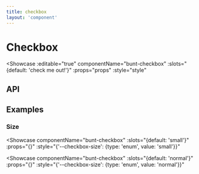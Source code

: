 ```yaml
---
title: checkbox
layout: 'component'
---
```


<script setup>
const slots = {
	default: {description: 'checkbox label'}
}
const props = {
	modelValue: {type: 'string', description: 'powers v-model'},
	type: {type: 'string', default: 'text', description: 'native input element type attribute'},
	label: {type: 'string', description: 'checkbox label, prefer to use default slot'},
	disabled: {type: 'boolean', default: false},
	readonly: {type: 'boolean', default: false},
}
const events = {
	'update:modelValue': {}
}
const style = {
	'--checkbox-size': {type: 'enum', values: ['normal', 'small'], default: 'normal'},
}
</script>

# Checkbox

<Showcase
	:editable="true"
	componentName="bunt-checkbox"
	:slots="{default: 'check me out!'}"
	:props="props"
	:style="style"
></Showcase>

## API

<ApiDocs :slots="slots" :props="props" :events="events" :style="style"/>

## Examples

### Size

<Showcase
	componentName="bunt-checkbox"
	:slots="{default: 'small'}"
	:props="{}"
	:style="{'--checkbox-size': {type: 'enum', value: 'small'}}"
></Showcase>

<Showcase
	componentName="bunt-checkbox"
	:slots="{default: 'normal'}"
	:props="{}"
	:style="{'--checkbox-size': {type: 'enum', value: 'normal'}}"
></Showcase>
